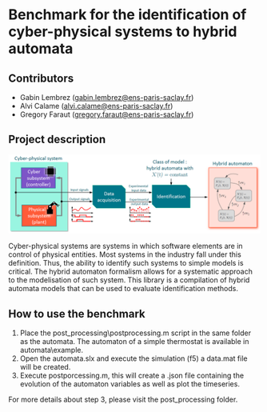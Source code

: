 # Benchmark for the identification of cyber-physical systems to hybrid automata

## Contributors

* Gabin Lembrez (gabin.lembrez@ens-paris-saclay.fr)
* Alvi Calame (alvi.calame@ens-paris-saclay.fr)
* Gregory Faraut (gregory.faraut@ens-paris-saclay.fr)

## Project description

![demarche_identif](img/demarche_identif.png)

Cyber-physical systems are systems in which software elements are in control of physical entities. Most systems in the industry fall under this definition. Thus, the ability to identify such systems to simple models is critical. The hybrid automaton formalism allows for a systematic approach to the modelisation of such system. This library is a compilation of hybrid automata models that can be used to evaluate identification methods. 

## How to use the benchmark

1. Place the post_processing\postprocessing.m script in the same folder as the automata. The automaton of a simple thermostat is available in automata\example.
2. Open the automata.slx and execute the simulation (f5) a data.mat file will be created.
3. Execute postporcessing.m, this will create a .json file containing the evolution of the automaton variables as well as plot the timeseries. 

For more details about step 3, please visit the post_processing folder.
